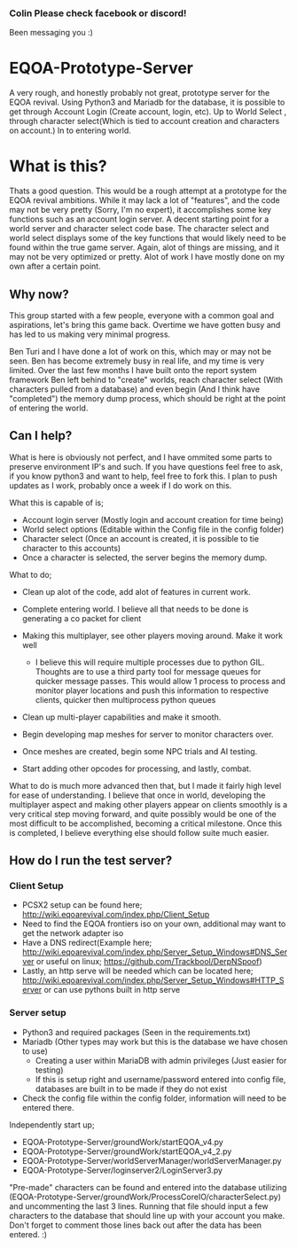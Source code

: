 ### Colin Please check facebook or discord!
Been messaging you :)

# EQOA-Prototype-Server
A very rough, and honestly probably not great, prototype server for the EQOA revival. Using Python3 and Mariadb for the database, it is possible to get through Account Login (Create account, login, etc). Up to World Select , through character select(Which is tied to account creation and characters on account.) In to entering world.

# What is this?
Thats a good question. This would be a rough attempt at a prototype for the EQOA revival ambitions. While it may lack a lot of "features", and the code may not be very pretty (Sorry, I'm no expert), it accomplishes some key functions such as an account login server. A decent starting point for a world server and character select code base. The character select and world select displays some of the key functions that would likely need to be found within the true game server. Again, alot of things are missing, and it may not be very optimized or pretty. Alot of work I have mostly done on my own after a certain point.

## Why now?
This group started with a few people, everyone with a common goal and aspirations, let's bring this game back. Overtime we have gotten busy and has led to us making very minimal progress. 

Ben Turi and I have done a lot of work on this, which may or may not be seen. Ben has become extremely busy in real life, and my time is very limited. Over the last few months I have built onto the report system framework Ben left behind to "create" worlds, reach character select (With characters pulled from a database) and even begin (And I think have "completed") the memory dump process, which should be right at the point of entering the world. 

## Can I help?
What is here is obviously not perfect, and I have ommited some parts to preserve environment IP's and such. If you have questions feel free to ask, if you know python3 and want to help, feel free to fork this. I plan to push updates as I work, probably once a week if I do work on this.

What this is capable of is;
 - Account login server (Mostly login and account creation for time being)
 - World select options (Editable within the Config file in the config folder)
 - Character select (Once an account is created, it is possible to tie character to this accounts)
 - Once a character is selected, the server begins the memory dump.
 
What to do;
 - Clean up alot of the code, add alot of features in current work.
 - Complete entering world. I believe all that needs to be done is generating a co packet for client
 - Making this multiplayer, see other players moving around. Make it work well
   - I believe this will require multiple processes due to python GIL. Thoughts are to use a third party tool for message queues for quicker message passes. This would allow 1 process to process and monitor player locations and push this information to respective clients, quicker then multiprocess python queues
 
 - Clean up multi-player capabilities and make it smooth.
 - Begin developing map meshes for server to monitor characters over.
 - Once meshes are created, begin some NPC trials and AI testing. 
 - Start adding other opcodes for processing, and lastly, combat.

What to do is much more advanced then that, but I made it fairly high level for ease of understanding. I believe that once in world, developing the multiplayer aspect and making other players appear on clients smoothly is a very critical step moving forward, and quite possibly would be one of the most difficult to be accomplished, becoming a critical milestone. Once this is completed, I believe everything else should follow suite much easier.

## How do I run the test server?
 
 ### Client Setup
  - PCSX2 setup can be found here; http://wiki.eqoarevival.com/index.php/Client_Setup
  - Need to find the EQOA frontiers iso on your own, additional may want to get the network adapter iso
  - Have a DNS redirect(Example here; http://wiki.eqoarevival.com/index.php/Server_Setup_Windows#DNS_Server or useful on linux; https://github.com/Trackbool/DerpNSpoof)
  - Lastly, an http serve will be needed which can be located here; http://wiki.eqoarevival.com/index.php/Server_Setup_Windows#HTTP_Server or can use pythons built in http serve
 
 ### Server setup
  - Python3 and required packages (Seen in the requirements.txt)
  - Mariadb (Other types may work but this is the database we have chosen to use)
    - Creating a user within MariaDB with admin privileges (Just easier for testing)
    - If this is setup right and username/password entered into config file, databases are built in to be made if they do not exist
  - Check the config file within the config folder, information will need to be entered there.

Independently start up;
 - EQOA-Prototype-Server/groundWork/startEQOA_v4.py
 - EQOA-Prototype-Server/groundWork/startEQOA_v4_2.py
 - EQOA-Prototype-Server/worldServerManager/worldServerManager.py
 - EQOA-Prototype-Server/loginserver2/LoginServer3.py
 
 "Pre-made" characters can be found and entered into the database utilizing (EQOA-Prototype-Server/groundWork/ProcessCoreIO/characterSelect.py) and uncommenting the last 3 lines. Running that file should input a few characters to the database that should line up with your account you make. Don't forget to comment those lines back out after the data has been entered. :)

